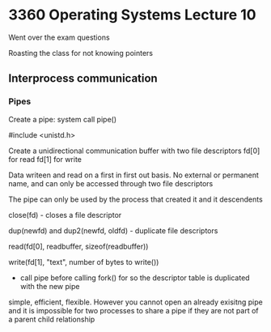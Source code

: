 # 3360 Operating Systems Lecture 10

Went over the exam questions

Roasting the class for not knowing pointers

## Interprocess communication

### Pipes

Create a pipe: system call pipe()

 #include <unistd.h>

Create a unidirectional communication buffer with two file descriptors fd[0] for read fd[1] for write

Data writeen and read on a first in first out basis. No external or permanent name, and can only be accessed through two file descriptors

The pipe can only be used by the process that created it and it descendents

close(fd) - closes a file descriptor

dup(newfd) and dup2(newfd, oldfd) - duplicate file descriptors

read(fd[0], readbuffer, sizeof(readbuffer))

write(fd[1], "text", number of bytes to write())

- call pipe before calling fork() for so the descriptor table is duplicated with the new pipe

simple, efficient, flexible. However you cannot open an already exisitng pipe and it is impossible for two processes to share a pipe if they are not part of a parent child relationship

